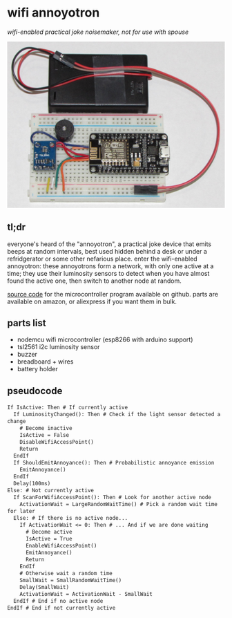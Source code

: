 # wifi annoyotron

*wifi-enabled practical joke noisemaker, not for use with spouse*

![assembled](assembled_1024.jpg)

## tl;dr

everyone's heard of the "annoyotron", a practical joke device that emits beeps
at random intervals, best used hidden behind a desk or under a refridgerator or
some other nefarious place.  enter the wifi-enabled annoyotron: these annoyotrons
form a network, with only one active at a time; they use their luminosity sensors
to detect when you have almost found the active one, then switch to another node
at random.

[source code](http://github.com/esialb/annoyotron/) for the microcontroller
program available on github.  parts are available on amazon, or aliexpress if
you want them in bulk.

## parts list

- nodemcu wifi microcontroller (esp8266 with arduino support)
- tsl2561 i2c luminosity sensor
- buzzer
- breadboard + wires
- battery holder

## pseudocode

```
If IsActive: Then # If currently active
  If LuminosityChanged(): Then # Check if the light sensor detected a change
    # Become inactive
    IsActive = False
    DisableWifiAccessPoint()
    Return
  EndIf
  If ShouldEmitAnnoyance(): Then # Probabilistic annoyance emission
    EmitAnnoyance()
  EndIf
  Delay(100ms)
Else: # Not currently active
  If ScanForWifiAccessPoint(): Then # Look for another active node
    ActivationWait = LargeRandomWaitTime() # Pick a random wait time for later
  Else: # If there is no active node...
    If ActivationWait <= 0: Then # ... And if we are done waiting
      # Become active
      IsActive = True
      EnableWifiAccessPoint()
      EmitAnnoyance()
      Return
    EndIf
    # Otherwise wait a random time
    SmallWait = SmallRandomWaitTime()
    Delay(SmallWait)
    ActivationWait = ActivationWait - SmallWait
  EndIf # End if no active node
EndIf # End if not currently active
```

